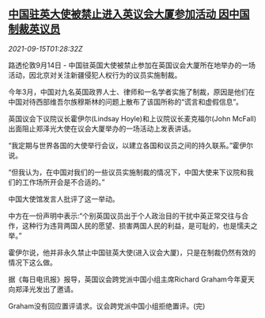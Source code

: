 <!--1631669462000-->
[中国驻英大使被禁止进入英议会大厦参加活动 因中国制裁英议员](https://cn.reuters.com/article/china-uk-ambassador-parliament-0915-idCNKBS2GB04D)
------

<div><i>2021-09-15T01:28:32Z</i></div><p>路透伦敦9月14日 - 中国驻英国大使被禁止参加在英国议会大厦所在地举办的一场活动，因北京对关注新疆侵犯人权行为的议员实施制裁。</p><p>今年3月，中国对九名英国政界人士、律师和一名学者实施了制裁，原因是他们在中国对待西部维吾尔族穆斯林的问题上散布了该国所称的“谎言和虚假信息”。</p><p>英国议会下议院议长霍伊尔(Lindsay Hoyle)和上议院议长麦克福尔(John McFall)出面阻止郑泽光大使在议会大厦举办的一场活动上发表讲话。</p><p>“我定期与世界各国的大使举行会议，以建立各国和议员之间的持久联系。”霍伊尔说。</p><p>“但我认为，在中国对我们的一些议员实施制裁的情况下，中国大使来下议院和我们的工作场所开会是不合适的。”</p><p>中国大使馆发言人批评了这一举动。</p><p>中方在一份声明中表示:“个别英国议员出于个人政治目的干扰中英正常交往与合作，这种行为违背两国人民的愿望、损害两国人民的利益，是可耻的，也是懦夫之举。”</p><p>霍伊尔说，他并非永久禁止中国驻英大使(进入议会大厦)，只是在制裁仍然有效的情况下这么做。</p><p>据《每日电讯报》报导，英国议会跨党派中国小组主席Richard Graham今年夏天向郑泽光发出了邀请。</p><p>Graham没有回应置评请求。议会跨党派中国小组拒绝置评。(完)</p>
